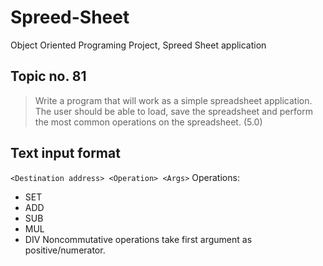 # Spreed-Sheet
Object Oriented Programing Project, Spreed Sheet application

## Topic no. 81
> Write a program that will work as a simple spreadsheet application. The user should be able to load, save the spreadsheet and perform the most common operations on the spreadsheet. (5.0)

## Text input format

`<Destination address> <Operation> <Args>`
Operations:
- SET
- ADD
- SUB
- MUL
- DIV
Noncommutative operations take first argument as positive/numerator.